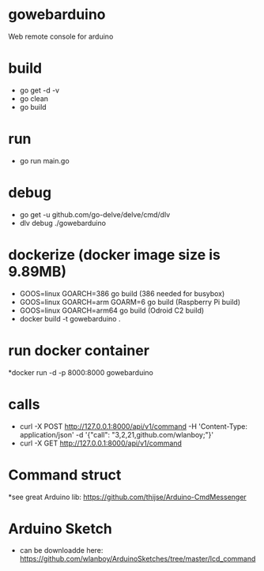 # gowebarduino
Web remote console for arduino

# build
* go get -d -v
* go clean
* go build

# run
* go run main.go

# debug
* go get -u github.com/go-delve/delve/cmd/dlv
* dlv debug ./gowebarduino

# dockerize (docker image size is 9.89MB)
* GOOS=linux GOARCH=386 go build (386 needed for busybox)
* GOOS=linux GOARCH=arm GOARM=6 go build (Raspberry Pi build)
* GOOS=linux GOARCH=arm64 go build (Odroid C2 build)
* docker build -t gowebarduino .

# run docker container
*docker run -d -p 8000:8000 gowebarduino

# calls
* curl -X POST http://127.0.0.1:8000/api/v1/command -H 'Content-Type: application/json' -d '{"call": "3,2,21,github.com/wlanboy;"}'
* curl -X GET http://127.0.0.1:8000/api/v1/command 

# Command struct
*see great Arduino lib: https://github.com/thijse/Arduino-CmdMessenger 

# Arduino Sketch
* can be downloadde here: https://github.com/wlanboy/ArduinoSketches/tree/master/lcd_command
